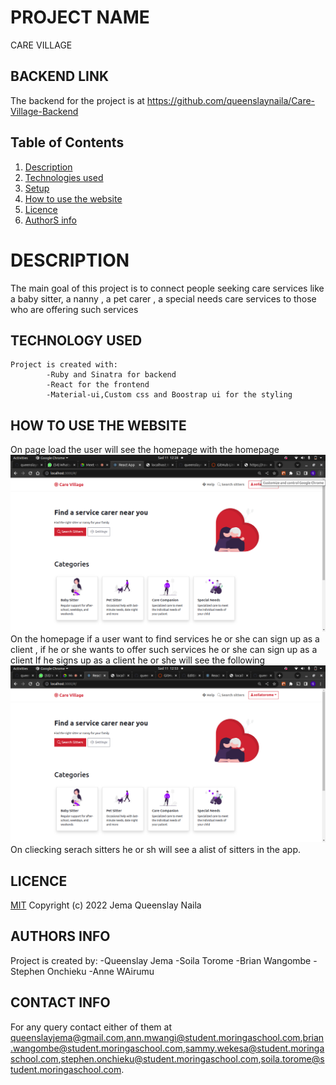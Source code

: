 # PROJECT NAME

CARE VILLAGE
## BACKEND LINK
The backend for the project is at https://github.com/queenslaynaila/Care-Village-Backend

## Table of Contents

1. [Description](#description)
2. [Technologies used](#technology-used)
3. [Setup](#setup)
4. [How to use the website](#how-to-use-the-website)
5. [Licence](#licence)
6. [AuthorS info](#authorS-info)


# DESCRIPTION

 The main goal of this project is to connect people seeking care services like a baby sitter, a nanny , a pet carer , a special needs care services to those who are offering such services


## TECHNOLOGY USED
    Project is created with:
            -Ruby and Sinatra for backend
            -React for the frontend
            -Material-ui,Custom css and Boostrap ui for the styling

## HOW TO USE THE WEBSITE

On page load the user will see the homepage with the homepage
<img src="./src/assets/homepage.png">
On the homepage if a user want to find services he or she can sign up as a client , if he or she wants to offer such services he or she can sign up as a client
If he signs up as a client he or she will see the following
<img src="./src/assets/client.png">
On cliecking serach sitters he or sh will see a alist of sitters in the app.
## LICENCE

[MIT](LICENCE)
Copyright (c) 2022 Jema Queenslay Naila

## AUTHORS INFO
 Project is created by:
            -Queenslay Jema
            -Soila Torome
            -Brian Wangombe
            -Stephen Onchieku
            -Anne WAirumu

## CONTACT INFO
For any query contact either of them at queenslayjema@gmail.com,ann.mwangi@student.moringaschool.com,brian.wangombe@student.moringaschool.com,sammy.wekesa@student.moringaschool.com,stephen.onchieku@student.moringaschool.com,soila.torome@student.moringaschool.com.



